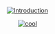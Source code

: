 
<span align="center">

  [![Introduction](https://readme-typing-svg.herokuapp.com?font=Gotham&duration=2000&color=D4D4D4&center=true&vCenter=true&lines=snnwer;I+make+UIs;I+make+random+scripts)]([https://git.io/typing-svg](https://v3rmillion.net/member.php?action=profile&uid=945098))

  [![cool](https://lanyard.cnrad.dev/api/651038299686830120?theme=dark&bg=151515&animated=false&borderRadius=1px)](https://discord.com/users/651038299686830120)

</span>
